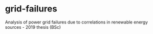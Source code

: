# grid-failures
Analysis of power grid failures due to correlations in renewable energy sources - 2019 thesis (BSc)
